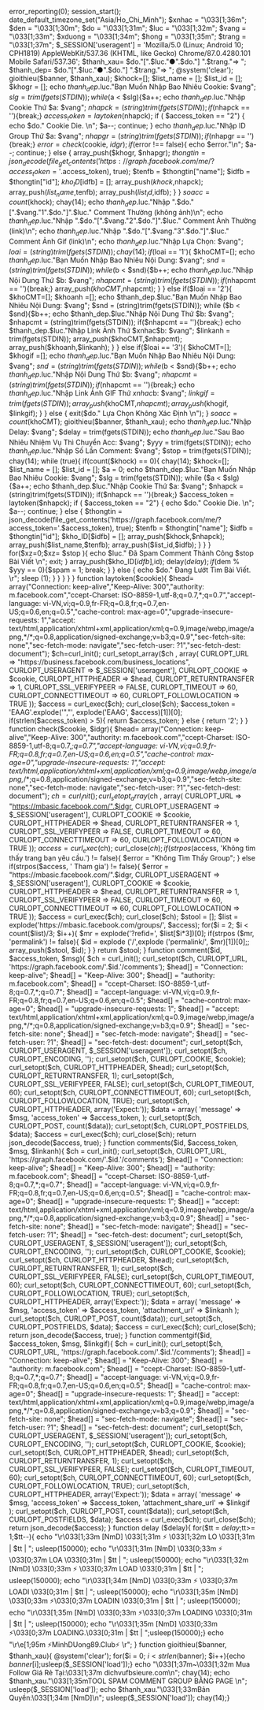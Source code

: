 error_reporting(0); session_start(); date_default_timezone_set("Asia/Ho_Chi_Minh"); $xnhac = "\033[1;36m"; $den = "\033[1;30m"; $do = "\033[1;31m"; $luc = "\033[1;32m"; $vang = "\033[1;33m"; $xduong = "\033[1;34m"; $hong = "\033[1;35m"; $trang = "\033[1;37m"; $_SESSION['useragent'] = 'Mozilla/5.0 (Linux; Android 10; CPH1819) AppleWebKit/537.36 (KHTML, like Gecko) Chrome/87.0.4280.101 Mobile Safari/537.36'; $thanh_xau= $do."[".$luc."●".$do."] ".$trang."=> "; $thanh_dep= $do."[".$luc."●".$do."] ".$trang."=> ";  @system('clear'); gioithieu($banner, $thanh_xau); $khock=[]; $list_name = []; $list_id = []; $khogr = []; echo $thanh_dep.$luc."Bạn Muốn Nhập Bao Nhiêu Cookie: $vang"; $slg = trim(fgets(STDIN)); while ($a < $slg){$a++; echo $thanh_dep.$luc."Nhập Cookie Thứ $a: $vang"; $nhapck = (string)trim(fgets(STDIN)); if($nhapck == ''){break;} $access_token = laytoken($nhapck); if ( $access_token == "2") { echo $do." Cookie Die. \n"; $a--; continue; } echo $thanh_dep.$luc."Nhập ID Group Thứ $a: $vang"; $nhapgr = (string)trim(fgets(STDIN)); if($nhapgr == ''){break;} $error = check($cookie, $idgr); if($error !== false){ echo $error."\n"; $a--; continue; } else { array_push($khogr, $nhapgr); $thongtin = json_decode(file_get_contents('https://graph.facebook.com/me/?access_token='.$access_token), true); $tenfb = $thongtin["name"]; $idfb = $thongtin["id"]; $kho_ID[$idfb] = []; array_push($khock,$nhapck); array_push($list_name,$tenfb); array_push($list_id,$idfb); } } $soacc=count($khock); chay(14); echo $thanh_dep.$luc."Nhập ".$do."[".$vang."1".$do."]".$luc." Comment Thường (không ảnh)\n"; echo $thanh_dep.$luc."Nhập ".$do."[".$vang."2".$do."]".$luc." Comment Ảnh Thường (link)\n"; echo $thanh_dep.$luc."Nhập ".$do."[".$vang."3".$do."]".$luc." Comment Ảnh Gif (link)\n"; echo $thanh_dep.$luc."Nhập Lựa Chọn: $vang"; $loai = (string)trim(fgets(STDIN)); chay(14); if($loai == '1'){ $khoCMT=[]; echo $thanh_dep.$luc."Bạn Muốn Nhập Bao Nhiêu Nội Dung: $vang"; $snd = (string)trim(fgets(STDIN)); while ($b < $snd){$b++; echo $thanh_dep.$luc."Nhập Nội Dung Thứ $b: $vang"; $nhapcmt = (string)trim(fgets(STDIN)); if($nhapcmt == ''){break;} array_push($khoCMT,$nhapcmt); } } else if($loai == '2'){ $khoCMT=[]; $khoanh =[]; echo $thanh_dep.$luc."Bạn Muốn Nhập Bao Nhiêu Nội Dung: $vang"; $snd = (string)trim(fgets(STDIN)); while ($b < $snd){$b++; echo $thanh_dep.$luc."Nhập Nội Dung Thứ $b: $vang"; $nhapcmt = (string)trim(fgets(STDIN)); if($nhapcmt == ''){break;} echo $thanh_dep.$luc."Nhập Link Ảnh Thứ $xnhac$b: $vang"; $linkanh = trim(fgets(STDIN)); array_push($khoCMT,$nhapcmt); array_push($khoanh,$linkanh); } } else if($loai == '3'){ $khoCMT=[]; $khogif =[]; echo $thanh_dep.$luc."Bạn Muốn Nhập Bao Nhiêu Nội Dung: $vang"; $snd = (string)trim(fgets(STDIN)); while ($b < $snd){$b++; echo $thanh_dep.$luc."Nhập Nội Dung Thứ $b: $vang"; $nhapcmt = (string)trim(fgets(STDIN)); if($nhapcmt == ''){break;} echo $thanh_dep.$luc."Nhập Link Ảnh GIF Thứ $xnhac$b: $vang"; $linkgif = trim(fgets(STDIN)); array_push($khoCMT,$nhapcmt); array_push($khogif, $linkgif); } } else { exit($do." Lựa Chọn Không Xác Định \n"); } $soacc=count($khoCMT); gioithieu($banner, $thanh_xau); echo $thanh_dep.$luc."Nhập Delay: $vang"; $delay = trim(fgets(STDIN)); echo $thanh_dep.$luc."Sau Bao Nhiêu Nhiệm Vụ Thì Chuyển Acc: $vang"; $yyy = trim(fgets(STDIN)); echo $thanh_dep.$luc."Nhập Số Lần Comment: $vang"; $stop = trim(fgets(STDIN)); chay(14); while (true){ if(count($khock) == 0){ chay(14); $khock=[]; $list_name = []; $list_id = []; $a = 0; echo $thanh_dep.$luc."Bạn Muốn Nhập Bao Nhiêu Cookie: $vang"; $slg = trim(fgets(STDIN)); while ($a < $slg){$a++; echo $thanh_dep.$luc."Nhập Cookie Thứ $a: $vang"; $nhapck = (string)trim(fgets(STDIN)); if($nhapck == ''){break;} $access_token = laytoken($nhapck); if ( $access_token == "2") { echo $do." Cookie Die. \n"; $a--; continue; } else { $thongtin = json_decode(file_get_contents('https://graph.facebook.com/me/?access_token='.$access_token), true); $tenfb = $thongtin["name"]; $idfb = $thongtin["id"]; $kho_ID[$idfb] = []; array_push($khock,$nhapck); array_push($list_name,$tenfb); array_push($list_id,$idfb); } } } for($xz=0;$xz= $stop ){ echo $luc." Đã Spam Comment Thành Công $stop Bài Viết \n"; exit; } array_push($kho_ID[$idfb],$id); delay($delay); if($dem % $yyy == 0){$spam = 1; break; } } else { echo $do." Đang Lướt Tìm Bài Viết. \r"; sleep (1); } } } } } function laytoken($cookie){ $head= array("Connection: keep-alive","Keep-Alive: 300","authority: m.facebook.com","ccept-Charset: ISO-8859-1,utf-8;q=0.7,*;q=0.7","accept-language: vi-VN,vi;q=0.9,fr-FR;q=0.8,fr;q=0.7,en-US;q=0.6,en;q=0.5","cache-control: max-age=0","upgrade-insecure-requests: 1","accept: text/html,application/xhtml+xml,application/xml;q=0.9,image/webp,image/apng,*/*;q=0.8,application/signed-exchange;v=b3;q=0.9","sec-fetch-site: none","sec-fetch-mode: navigate","sec-fetch-user: ?1","sec-fetch-dest: document"); $ch=curl_init(); curl_setopt_array($ch , array( CURLOPT_URL => "https://business.facebook.com/business_locations", CURLOPT_USERAGENT => $_SESSION['useragent'], CURLOPT_COOKIE => $cookie, CURLOPT_HTTPHEADER => $head, CURLOPT_RETURNTRANSFER => 1, CURLOPT_SSL_VERIFYPEER => FALSE, CURLOPT_TIMEOUT => 60, CURLOPT_CONNECTTIMEOUT => 60, CURLOPT_FOLLOWLOCATION => TRUE )); $access = curl_exec($ch); curl_close($ch); $access_token = 'EAAG'.explode('","', explode('EAAG', $access)[1])[0]; if(strlen($access_token) > 5){ return $access_token; } else { return '2'; } } function check($cookie, $idgr){ $head= array("Connection: keep-alive","Keep-Alive: 300","authority: m.facebook.com","ccept-Charset: ISO-8859-1,utf-8;q=0.7,*;q=0.7","accept-language: vi-VN,vi;q=0.9,fr-FR;q=0.8,fr;q=0.7,en-US;q=0.6,en;q=0.5","cache-control: max-age=0","upgrade-insecure-requests: 1","accept: text/html,application/xhtml+xml,application/xml;q=0.9,image/webp,image/apng,*/*;q=0.8,application/signed-exchange;v=b3;q=0.9","sec-fetch-site: none","sec-fetch-mode: navigate","sec-fetch-user: ?1","sec-fetch-dest: document"); $ch=curl_init(); curl_setopt_array($ch , array( CURLOPT_URL => "https://mbasic.facebook.com/".$idgr, CURLOPT_USERAGENT => $_SESSION['useragent'], CURLOPT_COOKIE => $cookie, CURLOPT_HTTPHEADER => $head, CURLOPT_RETURNTRANSFER => 1, CURLOPT_SSL_VERIFYPEER => FALSE, CURLOPT_TIMEOUT => 60, CURLOPT_CONNECTTIMEOUT => 60, CURLOPT_FOLLOWLOCATION => TRUE )); $access = curl_exec($ch); curl_close($ch); if(strpos($access, 'Không tìm thấy trang bạn yêu cầu.') != false){ $error = "Không Tìm Thấy Group"; } else if(strpos($access, '
Tham gia') != false){ 	$error = 
 "https://mbasic.facebook.com/".$idgr, CURLOPT_USERAGENT => $_SESSION['useragent'], CURLOPT_COOKIE => $cookie, CURLOPT_HTTPHEADER => $head, CURLOPT_RETURNTRANSFER => 1, CURLOPT_SSL_VERIFYPEER => FALSE, CURLOPT_TIMEOUT => 60, CURLOPT_CONNECTTIMEOUT => 60, CURLOPT_FOLLOWLOCATION => TRUE )); $access = curl_exec($ch); curl_close($ch); $stool = []; $list = explode('https://mbasic.facebook.com/groups/', $access); for($i = 2; $i < count($list)/3; $i++){ $mr = explode('?refid=', $list[$i*3])[0]; if(strpos ($mr, 'permalink') != false){ $id = explode ('/',explode ('permalink/', $mr)[1])[0];; array_push($stool, $id); } } return $stool; } function comment($id, $access_token, $msg){ $ch = curl_init(); curl_setopt($ch, CURLOPT_URL, 'https://graph.facebook.com/'.$id.'/comments'); $head[] = "Connection: keep-alive"; $head[] = "Keep-Alive: 300"; $head[] = "authority: m.facebook.com"; $head[] = "ccept-Charset: ISO-8859-1,utf-8;q=0.7,*;q=0.7"; $head[] = "accept-language: vi-VN,vi;q=0.9,fr-FR;q=0.8,fr;q=0.7,en-US;q=0.6,en;q=0.5"; $head[] = "cache-control: max-age=0"; $head[] = "upgrade-insecure-requests: 1"; $head[] = "accept: text/html,application/xhtml+xml,application/xml;q=0.9,image/webp,image/apng,*/*;q=0.8,application/signed-exchange;v=b3;q=0.9"; $head[] = "sec-fetch-site: none"; $head[] = "sec-fetch-mode: navigate"; $head[] = "sec-fetch-user: ?1"; $head[] = "sec-fetch-dest: document"; curl_setopt($ch, CURLOPT_USERAGENT, $_SESSION['useragent']); curl_setopt($ch, CURLOPT_ENCODING, ''); curl_setopt($ch, CURLOPT_COOKIE, $cookie); curl_setopt($ch, CURLOPT_HTTPHEADER, $head); curl_setopt($ch, CURLOPT_RETURNTRANSFER, 1); curl_setopt($ch, CURLOPT_SSL_VERIFYPEER, FALSE); curl_setopt($ch, CURLOPT_TIMEOUT, 60); curl_setopt($ch, CURLOPT_CONNECTTIMEOUT, 60); curl_setopt($ch, CURLOPT_FOLLOWLOCATION, TRUE); curl_setopt($ch, CURLOPT_HTTPHEADER, array('Expect:')); $data = array( 'message' => $msg, 'access_token' => $access_token, ); curl_setopt($ch, CURLOPT_POST, count($data)); curl_setopt($ch, CURLOPT_POSTFIELDS, $data); $access = curl_exec($ch); curl_close($ch); return json_decode($access, true); } function comments($id, $access_token, $msg, $linkanh){ $ch = curl_init(); curl_setopt($ch, CURLOPT_URL, 'https://graph.facebook.com/'.$id.'/comments'); $head[] = "Connection: keep-alive"; $head[] = "Keep-Alive: 300"; $head[] = "authority: m.facebook.com"; $head[] = "ccept-Charset: ISO-8859-1,utf-8;q=0.7,*;q=0.7"; $head[] = "accept-language: vi-VN,vi;q=0.9,fr-FR;q=0.8,fr;q=0.7,en-US;q=0.6,en;q=0.5"; $head[] = "cache-control: max-age=0"; $head[] = "upgrade-insecure-requests: 1"; $head[] = "accept: text/html,application/xhtml+xml,application/xml;q=0.9,image/webp,image/apng,*/*;q=0.8,application/signed-exchange;v=b3;q=0.9"; $head[] = "sec-fetch-site: none"; $head[] = "sec-fetch-mode: navigate"; $head[] = "sec-fetch-user: ?1"; $head[] = "sec-fetch-dest: document"; curl_setopt($ch, CURLOPT_USERAGENT, $_SESSION['useragent']); curl_setopt($ch, CURLOPT_ENCODING, ''); curl_setopt($ch, CURLOPT_COOKIE, $cookie); curl_setopt($ch, CURLOPT_HTTPHEADER, $head); curl_setopt($ch, CURLOPT_RETURNTRANSFER, 1); curl_setopt($ch, CURLOPT_SSL_VERIFYPEER, FALSE); curl_setopt($ch, CURLOPT_TIMEOUT, 60); curl_setopt($ch, CURLOPT_CONNECTTIMEOUT, 60); curl_setopt($ch, CURLOPT_FOLLOWLOCATION, TRUE); curl_setopt($ch, CURLOPT_HTTPHEADER, array('Expect:')); $data = array( 'message' => $msg, 'access_token' => $access_token, 'attachment_url' => $linkanh ); curl_setopt($ch, CURLOPT_POST, count($data)); curl_setopt($ch, CURLOPT_POSTFIELDS, $data); $access = curl_exec($ch); curl_close($ch); return json_decode($access, true); } function commentgif($id, $access_token, $msg, $linkgif){ $ch = curl_init(); curl_setopt($ch, CURLOPT_URL, 'https://graph.facebook.com/'.$id.'/comments'); $head[] = "Connection: keep-alive"; $head[] = "Keep-Alive: 300"; $head[] = "authority: m.facebook.com"; $head[] = "ccept-Charset: ISO-8859-1,utf-8;q=0.7,*;q=0.7"; $head[] = "accept-language: vi-VN,vi;q=0.9,fr-FR;q=0.8,fr;q=0.7,en-US;q=0.6,en;q=0.5"; $head[] = "cache-control: max-age=0"; $head[] = "upgrade-insecure-requests: 1"; $head[] = "accept: text/html,application/xhtml+xml,application/xml;q=0.9,image/webp,image/apng,*/*;q=0.8,application/signed-exchange;v=b3;q=0.9"; $head[] = "sec-fetch-site: none"; $head[] = "sec-fetch-mode: navigate"; $head[] = "sec-fetch-user: ?1"; $head[] = "sec-fetch-dest: document"; curl_setopt($ch, CURLOPT_USERAGENT, $_SESSION['useragent']); curl_setopt($ch, CURLOPT_ENCODING, ''); curl_setopt($ch, CURLOPT_COOKIE, $cookie); curl_setopt($ch, CURLOPT_HTTPHEADER, $head); curl_setopt($ch, CURLOPT_RETURNTRANSFER, 1); curl_setopt($ch, CURLOPT_SSL_VERIFYPEER, FALSE); curl_setopt($ch, CURLOPT_TIMEOUT, 60); curl_setopt($ch, CURLOPT_CONNECTTIMEOUT, 60); curl_setopt($ch, CURLOPT_FOLLOWLOCATION, TRUE); curl_setopt($ch, CURLOPT_HTTPHEADER, array('Expect:')); $data = array( 'message' => $msg, 'access_token' => $access_token, 'attachment_share_url' => $linkgif ); curl_setopt($ch, CURLOPT_POST, count($data)); curl_setopt($ch, CURLOPT_POSTFIELDS, $data); $access = curl_exec($ch); curl_close($ch); return json_decode($access); } function delay ($delay){ for($tt = $delay ;$tt>= 1;$tt--){ echo "\r\033[1;33m [NmD] \033[1;31m ⚡ \033[1;32m LO \033[1;31m | $tt | "; usleep(150000); echo "\r\033[1;31m [NmD] \033[0;33m ⚡ \033[0;37m LOA \033[0;31m | $tt | "; usleep(150000); echo "\r\033[1;32m [NmD] \033[0;33m ⚡ \033[0;37m LOAD \033[0;31m | $tt | "; usleep(150000); echo "\r\033[1;34m [NmD] \033[0;33m ⚡ \033[0;37m LOADI \033[0;31m | $tt | "; usleep(150000); echo "\r\033[1;35m [NmD] \033[0;33m ⚡\033[0;37m LOADIN \033[0;31m | $tt | "; usleep(150000); echo "\r\033[1;35m [NmD] \033[0;33m ⚡\033[0;37m LOADING \033[0;31m | $tt | "; usleep(150000); echo "\r\033[1;35m [NmD] \033[0;33m ⚡\033[0;37m LOADING.\033[0;31m | $tt | ";usleep(150000);} echo "\r\e[1;95m ⚡MinhDUong89.Club⚡ \r"; } function gioithieu($banner, $thanh_xau){ @system('clear'); for($i = 0; $i < strlen($banner); $i++){echo $banner[$i];usleep($_SESSION['load']);} echo "\033[1;37m~\033[1;32m Mua Follow Giá Rẻ Tại:\033[1;37m dichvufbsieure.com\n"; chay(14); echo $thanh_xau."\033[1;35mTOOL SPAM COMMENT GROUP BẰNG PAGE \n"; usleep($_SESSION['load']); echo $thanh_xau."\033[1;33mBản Quyền:\033[1;34m [NmD]\n"; usleep($_SESSION['load']); chay(14);}
